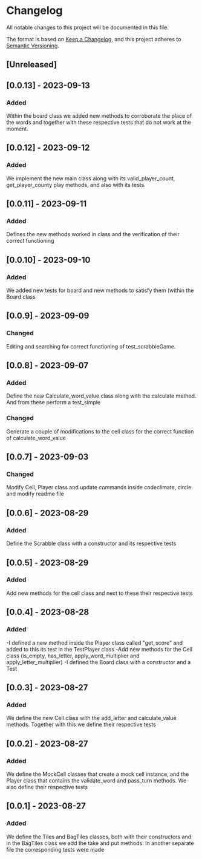 # Changelog

All notable changes to this project will be documented in this file.

The format is based on [Keep a Changelog](https://keepachangelog.com/en/1.0.0/),
and this project adheres to [Semantic Versioning](https://semver.org/spec/v2.0.0.html).

## [Unreleased]

## [0.0.13] - 2023-09-13

### Added

Within the board class we added new methods to corroborate the place of the words and together with these respective tests that do not work at the moment.

## [0.0.12] - 2023-09-12

### Added

We implement the new main class along with its valid_player_count, get_player_county play methods, and also with its tests.

## [0.0.11] - 2023-09-11

### Added

Defines the new methods worked in class and the verification of their correct functioning

## [0.0.10] - 2023-09-10

### Added

We added new tests for board and new methods to satisfy them (within the Board class

## [0.0.9] - 2023-09-09

### Changed

Editing and searching for correct functioning of test_scrabbleGame.

## [0.0.8] - 2023-09-07

### Added

Define the new Calculate_word_value class along with the calculate method. And from these perform a test_simple

### Changed

Generate a couple of modifications to the cell class for the correct function of calculate_word_value

## [0.0.7] - 2023-09-03

### Changed

Modify Cell, Player class and update commands inside codeclimate, circle and modify readme file

## [0.0.6] - 2023-08-29

### Added

Define the Scrabble class with a constructor and its respective tests

## [0.0.5] - 2023-08-29

### Added

Add new methods for the cell class and next to these their respective tests

## [0.0.4] - 2023-08-28

### Added

-I defined a new method inside the Player class called "get_score" and added to this its test in the TestPlayer class
-Add new methods for the Cell class (is_empty, has_letter, apply_word_multiplier and apply_letter_multiplier)
-I defined the Board class with a constructor and a Test

## [0.0.3] - 2023-08-27

### Added

We define the new Cell class with the add_letter and calculate_value methods.
Together with this we define their respective tests

## [0.0.2] - 2023-08-27

### Added

We define the MockCell classes that create a mock cell instance, and the Player class that contains the validate_word and pass_turn methods.
We also define their respective tests

## [0.0.1] - 2023-08-27

### Added

We define the Tiles and BagTiles classes, both with their constructors and in the BagTiles class we add the take and put methods.
In another separate file the corresponding tests were made
